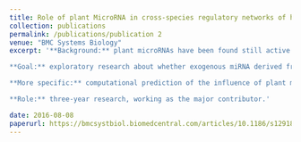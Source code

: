 ```yaml
---
title: Role of plant MicroRNA in cross-species regulatory networks of humans
collection: publications
permalink: /publications/publication 2
venue: "BMC Systems Biology"
excerpt: '**Background:** plant microRNAs have been found still active after digestion. 

**Goal:** exploratory research about whether exogenous miRNA derived from vegetables will have impact on human in RNA interaction level. 

**More specific:** computational prediction of the influence of plant microRNA on human RNA expression level in different organs(stomach, kidney, liver etc)

**Role:** three-year research, working as the major contributor.'

date: 2016-08-08
paperurl: https://bmcsystbiol.biomedcentral.com/articles/10.1186/s12918-016-0292-1
---
```

